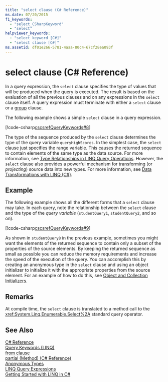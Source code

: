 ```yaml
---
title: "select clause (C# Reference)"
ms.date: 07/20/2015
f1_keywords: 
  - "select_CSharpKeyword"
  - "select"
helpviewer_keywords: 
  - "select keyword [C#]"
  - "select clause [C#]"
ms.assetid: df01e266-5781-4aaa-80c4-67cf28ea093f
---
```

# select clause (C# Reference)
In a query expression, the `select` clause specifies the type of values that will be produced when the query is executed. The result is based on the evaluation of all the previous clauses and on any expressions in the `select` clause itself. A query expression must terminate with either a `select` clause or a [group](../../../csharp/language-reference/keywords/group-clause.md) clause.  
  
 The following example shows a simple `select` clause in a query expression.  
  
 [!code-csharp[cscsrefQueryKeywords#8](../../../csharp/language-reference/keywords/codesnippet/CSharp/select-clause_1.cs)]  
  
 The type of the sequence produced by the `select` clause determines the type of the query variable `queryHighScores`. In the simplest case, the `select` clause just specifies the range variable. This causes the returned sequence to contain elements of the same type as the data source. For more information, see [Type Relationships in LINQ Query Operations](../../../csharp/programming-guide/concepts/linq/type-relationships-in-linq-query-operations.md). However, the `select` clause also provides a powerful mechanism for transforming (or *projecting*) source data into new types. For more information, see [Data Transformations with LINQ (C#)](../../../csharp/programming-guide/concepts/linq/data-transformations-with-linq.md).  
  
## Example  
 The following example shows all the different forms that a `select` clause may take. In each query, note the relationship between the `select` clause and the type of the *query variable* (`studentQuery1`, `studentQuery2`, and so on).  
  
 [!code-csharp[cscsrefQueryKeywords#9](../../../csharp/language-reference/keywords/codesnippet/CSharp/select-clause_2.cs)]  
  
 As shown in `studentQuery8` in the previous example, sometimes you might want the elements of the returned sequence to contain only a subset of the properties of the source elements. By keeping the returned sequence as small as possible you can reduce the memory requirements and increase the speed of the execution of the query. You can accomplish this by creating an anonymous type in the `select` clause and using an object initializer to initialize it with the appropriate properties from the source element. For an example of how to do this, see [Object and Collection Initializers](../../../csharp/programming-guide/classes-and-structs/object-and-collection-initializers.md).  
  
## Remarks  
 At compile time, the `select` clause is translated to a method call to the <xref:System.Linq.Enumerable.Select%2A> standard query operator.  
  
## See Also  
 [C# Reference](../../../csharp/language-reference/index.md)  
 [Query Keywords (LINQ)](../../../csharp/language-reference/keywords/query-keywords.md)  
 [from clause](../../../csharp/language-reference/keywords/from-clause.md)  
 [partial (Method) (C# Reference)](../../../csharp/language-reference/keywords/partial-method.md)  
 [Anonymous Types](../../../csharp/programming-guide/classes-and-structs/anonymous-types.md)  
 [LINQ Query Expressions](../../../csharp/programming-guide/linq-query-expressions/index.md)  
 [Getting Started with LINQ in C#](../../../csharp/programming-guide/concepts/linq/getting-started-with-linq.md)
